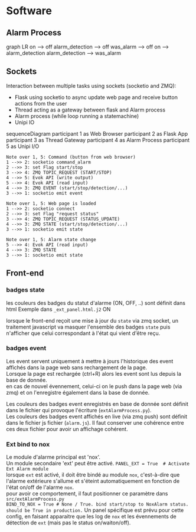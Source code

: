 # Software

## Alarm Process

<div class="mermaid">
graph LR
	on        		--> off
	alarm_detection --> off
	was_alarm 		--> off
	on        		--> alarm_detection
	alarm_detection --> was_alarm
</div>

## Sockets

Interaction between multiple tasks using sockets (socketio and ZMQ):

- Flask using socketio to async update web page and receive button actions from the user
- Thread acting as a gateway between flask and Alarm process
- Alarm process (while loop running a statemachine)
- Unipi IO

<div class="mermaid">
sequenceDiagram
	participant 1 as Web Browser
	participant 2 as Flask App
	participant 3 as Thread Gateway
	participant 4 as Alarm Process
	participant 5 as Unipi I/O

	Note over 1, 5: Command (button from web browser)
	1 -->> 2: socketio command_alarm
	2 -->> 3: set Flag start/stop
	3 -->> 4: ZMQ TOPIC_REQUEST (START/STOP)
	4 -->> 5: Evok API (write output)
	5 -->> 4: Evok API (read input)
	4 -->> 3: ZMQ EVENT (start/stop/detection/...)
	3 -->> 1: socketio emit event

	Note over 1, 5: Web page is loaded
	1 -->> 2: socketio connect
	2 -->> 3: set Flag "request status"
	3 -->> 4: ZMQ TOPIC_REQUEST (STATUS_UPDATE)
	4 -->> 3: ZMQ STATE (start/stop/detection/...)
	3 -->> 1: socketio emit state

	Note over 1, 5: Alarm state change
	5 -->> 4: Evok API (read input)
	4 -->> 3: ZMQ STATE
	3 -->> 1: socketio emit state
</div>


## Front-end

### badges state
les couleurs des badges du statut d'alarme (ON, OFF, ..) sont définit dans html
Exemple dans `_ext_panel.html.j2`
    <span id="div_alarm_state_on_ext" class="badge badge-primary">ON</span>

lorsque le front-end reçoit une mise à jour du `state` via zmq socket, un traitement javascript va masquer l'ensemble des badges `state` puis n'afficher que celui correspondant à l'état qui vient d'être reçu. 

### badges event
Les event servent uniquement à mettre à jours l'historique des event affichés dans la page web sans rechargement de la page.  
Lorsque la page est rechargée (ctrl+R) alors les event sont lus depuis la base de donnée.  
en cas de nouvel évennement, celui-ci on le push dans la page web (via zmq) et on l'enregistre également dans la base de donnée.  

Les couleurs des badges event enregistrés en base de donnée sont définit dans le fichier qui provoque l'écriture (`extAlarmProcess.py`).  
Les couleurs des badges event affichés en live (via zmq push) sont définit dans le fichier js fichier (`alarm.js`). Il faut conserver une cohérence entre ces deux fichier pour avoir un affichage cohérent.  

### Ext bind to nox
Le module d'alarme principal est 'nox'.  
Un module secondaire 'ext' peut être activé. `PANEL_EXT = True  # Activate Ext Alarm module`  
lorsque `ext` est activé, il doit être bindé au module `nox`, c'est-à-dire que l'alarme extérieure s'allume et s'éteint automatiquement en fonction de l'état on/off de l'alarme `nox`.   
pour avoir ce comportement, il faut positionner ce paramètre dans `src/extAlarmProcess.py`  
`BIND_TO_NOX = True # None / True. bind start/stop to NoxAlarm status. should be True in production.`
Un panel spécifique est prévu pour cette config, en faisant apparaitre que les log de `nox` et les évennements de détection de `ext` (mais pas le status on/waiton/off).
